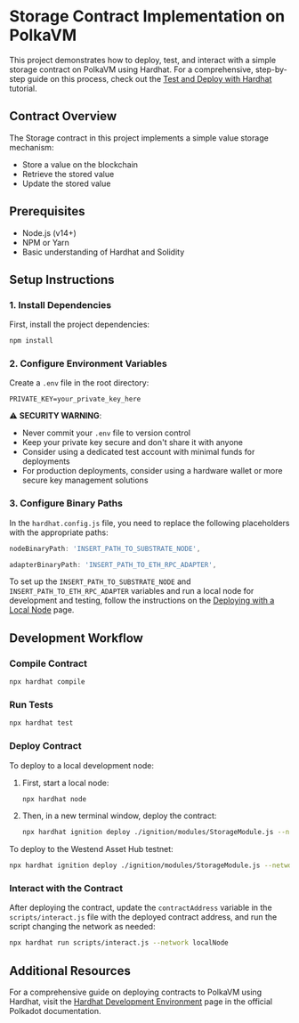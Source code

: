 # Storage Contract Implementation on PolkaVM

This project demonstrates how to deploy, test, and interact with a simple storage contract on PolkaVM using Hardhat. For a comprehensive, step-by-step guide on this process, check out the [Test and Deploy with Hardhat](https://papermoonio.github.io/polkadot-mkdocs/tutorials/smart-contracts/launch-your-first-project/test-and-deploy-with-hardhat/) tutorial.

## Contract Overview

The Storage contract in this project implements a simple value storage mechanism:
- Store a value on the blockchain
- Retrieve the stored value
- Update the stored value

## Prerequisites

- Node.js (v14+)
- NPM or Yarn
- Basic understanding of Hardhat and Solidity

## Setup Instructions

### 1. Install Dependencies

First, install the project dependencies:

```bash
npm install
```

### 2. Configure Environment Variables

Create a `.env` file in the root directory:

```
PRIVATE_KEY=your_private_key_here
```

⚠️ **SECURITY WARNING**: 
- Never commit your `.env` file to version control
- Keep your private key secure and don't share it with anyone
- Consider using a dedicated test account with minimal funds for deployments
- For production deployments, consider using a hardware wallet or more secure key management solutions

### 3. Configure Binary Paths

In the `hardhat.config.js` file, you need to replace the following placeholders with the appropriate paths:

```javascript
nodeBinaryPath: 'INSERT_PATH_TO_SUBSTRATE_NODE',
```

```javascript
adapterBinaryPath: 'INSERT_PATH_TO_ETH_RPC_ADAPTER',
```

To set up the `INSERT_PATH_TO_SUBSTRATE_NODE` and `INSERT_PATH_TO_ETH_RPC_ADAPTER` variables and run a local node for development and testing, follow the instructions on the [Deploying with a Local Node](https://papermoonio.github.io/polkadot-mkdocs/develop/smart-contracts/dev-environments/hardhat/#testing-your-contract) page.

## Development Workflow

### Compile Contract

```bash
npx hardhat compile
```

### Run Tests

```bash
npx hardhat test
```

### Deploy Contract

To deploy to a local development node:

1. First, start a local node:
    ```bash
    npx hardhat node
    ```

2. Then, in a new terminal window, deploy the contract:
    ```bash
    npx hardhat ignition deploy ./ignition/modules/StorageModule.js --network localNode
    ```

To deploy to the Westend Asset Hub testnet:
```bash
npx hardhat ignition deploy ./ignition/modules/StorageModule.js --network westendHub
```

### Interact with the Contract

After deploying the contract, update the `contractAddress` variable in the `scripts/interact.js` file with the deployed contract address, and run the script changing the network as needed:

```bash
npx hardhat run scripts/interact.js --network localNode
```

## Additional Resources

For a comprehensive guide on deploying contracts to PolkaVM using Hardhat, visit the [Hardhat Development Environment](https://papermoonio.github.io/polkadot-mkdocs/develop/smart-contracts/dev-environments/hardhat/) page in the official Polkadot documentation.